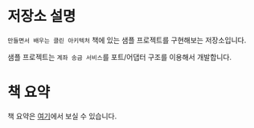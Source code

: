 # 저장소 설명
`만들면서 배우는 클린 아키텍처` 책에 있는 샘플 프로젝트를 구현해보는 저장소입니다. 

샘플 프로젝트는 `계좌 송금 서비스`를 포트/어댑터 구조를 이용해서 개발합니다.  

# 책 요약
책 요약은 [여기](https://github.com/YoungChulShin/TIR/tree/master/기술서적/%5B기본%5D%20만들면서%20배우는%20클린아키텍쳐)에서 보실 수 있습니다.

